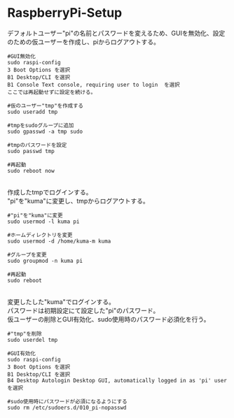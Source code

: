 # RaspberryPi-Setup

デフォルトユーザー"pi"の名前とパスワードを変えるため、GUIを無効化、設定のための仮ユーザーを作成し、piからログアウトする。<br>

    #GUI無効化
    sudo raspi-config
    3 Boot Options を選択
    B1 Desktop/CLI を選択
    B1 Console Text console, requiring user to login  を選択
    ここでは再起動せずに設定を続ける。
    
    #仮のユーザー"tmp"を作成する
    sudo useradd tmp
    
    #tmpをsudoグループに追加
    sudo gpasswd -a tmp sudo
    
    #tmpのパスワードを設定
    sudo passwd tmp

    #再起動
    sudo reboot now
    
<br>
作成したtmpでログインする。<br>
"pi"を"kuma"に変更し、tmpからログアウトする。<br>

    #"pi"を"kuma"に変更
    sudo usermod -l kuma pi
    
    #ホームディレクトリを変更
    sudo usermod -d /home/kuma-m kuma
    
    #グループを変更
    sudo groupmod -n kuma pi
    
    #再起動
    sudo reboot

<br>
変更したした"kuma"でログインする。<br>
パスワードは初期設定にて設定した"pi"のパスワード。<br>
仮ユーザーの削除とGUI有効化、sudo使用時のパスワード必須化を行う。<br>

    #"tmp"を削除
    sudo userdel tmp
    
    #GUI有効化
    sudo raspi-config
    3 Boot Options を選択
    B1 Desktop/CLI を選択
    B4 Desktop Autologin Desktop GUI, automatically logged in as 'pi' user を選択
    
    #sudo使用時にパスワードが必須になるようにする
    sudo rm /etc/sudoers.d/010_pi-nopasswd 
